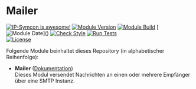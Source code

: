 # Mailer

[![IP-Symcon is awesome!](https://img.shields.io/badge/IP--Symcon-6.1-blue.svg)](https://www.symcon.de)
[![Module Version](https://img.shields.io/badge/Module_Version-7.0-blue.svg)]()
[![Module Build](https://img.shields.io/badge/Module_Build-1-blue.svg)]()
[![Module Date](https://img.shields.io/badge/Module_Date-20220908_(08.09.2022)-blue.svg)]()  
[![Check Style](https://github.com/ubittner/_Mailer/workflows/Check%20Style/badge.svg)](https://github.com/ubittner/_Mailer/actions)
[![Run Tests](https://github.com/ubittner/_Mailer/workflows/Run%20Tests/badge.svg)](https://github.com/ubittner/_Mailer/actions)  
[![License](https://img.shields.io/badge/License-CC%20BY--NC--SA%204.0-green.svg)](https://creativecommons.org/licenses/by-nc-sa/4.0/)

Folgende Module beinhaltet dieses Repository (in alphabetischer Reihenfolge):

- __Mailer__ ([Dokumentation](Mailer))  
  Dieses Modul versendet Nachrichten an einen oder mehrere Empfänger über eine SMTP Instanz.